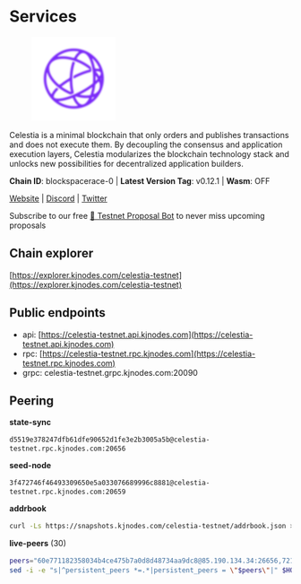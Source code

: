 # Services

<figure><img src="https://raw.githubusercontent.com/kj89/cosmos-images/main/logos/celestia.png" width="150" alt=""><figcaption></figcaption></figure>

Celestia is a minimal blockchain that only orders and publishes transactions and  does not execute them. By decoupling the consensus and application execution layers,  Celestia modularizes the blockchain technology stack and unlocks new possibilities  for decentralized application builders.

**Chain ID**: blockspacerace-0 | **Latest Version Tag**: v0.12.1 | **Wasm**: OFF

[Website](https://celestia.org) | [Discord](https://discord.gg/celestiacommunity) | [Twitter](https://twitter.com/CelestiaOrg)



Subscribe to our free [🤖 Testnet Proposal Bot](https://t.me/kjnodes_testnet_proposal_bot) to never miss upcoming proposals


## Chain explorer
[https://explorer.kjnodes.com/celestia-testnet](https://explorer.kjnodes.com/celestia-testnet)

## Public endpoints

* api: [https://celestia-testnet.api.kjnodes.com](https://celestia-testnet.api.kjnodes.com)
* rpc: [https://celestia-testnet.rpc.kjnodes.com](https://celestia-testnet.rpc.kjnodes.com)
* grpc: celestia-testnet.grpc.kjnodes.com:20090

## Peering

**state-sync**

```text
d5519e378247dfb61dfe90652d1fe3e2b3005a5b@celestia-testnet.rpc.kjnodes.com:20656
```

**seed-node**

```text
3f472746f46493309650e5a033076689996c8881@celestia-testnet.rpc.kjnodes.com:20659
```

**addrbook**
```bash
curl -Ls https://snapshots.kjnodes.com/celestia-testnet/addrbook.json > $HOME/.celestia-app/config/addrbook.json
```

**live-peers** (30)
```bash
peers="60e771182358034b4ce475b7a0d8d48734aa9dc8@85.190.134.34:26656,721d15a87ce8b3062284614def3c32b72019de5b@35.206.161.204:26656,cb0c8eab8b18c4c6a2d0cc030d1b0787656b61bb@65.108.137.39:26656,d5519e378247dfb61dfe90652d1fe3e2b3005a5b@65.109.68.190:20656,e85b086d236a2c9a4d285e6d44126bb6fc6a1555@131.153.158.209:26656,24770b73138ee6a2113e4c35b5e3525749c21350@109.238.11.182:26656,9fd9275b49d478bf8352dc160dc0e9a184011098@217.182.194.152:26656,fb9fc76ee67cd021b913752b49560dd9184688f2@135.181.216.215:36656,0293f2cf7184da95bc6ea6ff31c7e97578b9c7ff@65.109.106.95:26656,fedea9723696360d429a23792225594779cc7cd7@65.108.231.124:11656,5fa6853eb52bc3a5ff1fe56b988515d16644819a@65.21.232.33:2000,e4fa11cfb413d69d95dc90a0e12125b091b1d574@51.158.115.159:26656,10c84789386c2ee3aacd8e09f04b78fac14fb3d7@209.126.86.119:26656,8f14ec71e1d712c912c27485a169c2519628cfb6@185.225.232.196:21656,e225815e3da7a26d712c074045977034a901bbc0@5.9.106.214:26686,768ac4ece936ca4eb01b763c119edb74c53b58b2@135.181.26.67:26656,29c8a82a0be59a2c6a5d6fb2ad0a2e1b4d09de0f@186.3.232.252:26656,63636c9bec15f0039f78bc48736fe8b84e9e8a60@38.242.233.37:26656,2b749c2f0dd5953eeb5379c7ae7a15ed1020f7e5@135.181.136.124:26656,aa0f4f7f63460c19b448004283b6d3ffc682e443@65.109.38.111:11656,a98c082b003204f1bf4483cf2eb6ef2a7df4c8a2@103.50.32.25:26656,d3c0e1867ba635328dc019f1464acf1903f446a5@13.208.144.128:16656,2b8f5b788108c593378ce0dad8faff180b854cb4@185.56.139.86:26656,9497e0c783d5cb9b18f6addfcf2f25cdc4d5d1a2@148.113.153.79:36656,508706c7c37a7a5e4c99c4581d9334cbad34cb86@37.27.2.226:26656,a20a5f47307049619d2fe689f3c33f1f7ab9470c@162.55.245.144:2130,af66f28f19f747bd2b5a18d91d143dc8e035f86a@47.147.226.228:52656,5f8be26e18e08d32b5f4273063819793fd9f93a4@35.206.182.97:26656,dc76534dfede17c47ec162fce0937b446a627820@206.189.92.202:26656,3ef426538e3b8bfa274aa9a442583bbbda71942f@185.144.99.12:26656"
sed -i -e "s|^persistent_peers *=.*|persistent_peers = \"$peers\"|" $HOME/.celestia-app/config/config.toml
```
